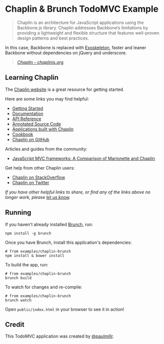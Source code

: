 # Chaplin & Brunch TodoMVC Example

> Chaplin is an architecture for JavaScript applications using the Backbone.js library. Chaplin addresses Backbone’s limitations by providing a lightweight and flexible structure that features well-proven design patterns and best practices.

In this case, Backbone is replaced with [Exoskeleton](http://exosjs.com),
faster and leaner Backbone without dependencies on jQuery and underscore.

> _[Chaplin - chaplinjs.org](http://chaplinjs.org)_


## Learning Chaplin

The [Chaplin website](http://chaplinjs.org) is a great resource for getting started.

Here are some links you may find helpful:

* [Getting Started](https://github.com/chaplinjs/chaplin/blob/master/docs/getting_started.md)
* [Documentation](https://github.com/chaplinjs/chaplin/tree/master/docs)
* [API Reference](https://github.com/chaplinjs/chaplin/tree/master/docs#api-docs)
* [Annotated Source Code](http://chaplinjs.org/annotated/chaplin.html)
* [Applications built with Chaplin](https://github.com/chaplinjs/chaplin/wiki/Projects-and-companies-using-Chaplin)
* [Cookbook](https://github.com/chaplinjs/chaplin/wiki/Cookbook)
* [Chaplin on GitHub](https://github.com/chaplinjs)

Articles and guides from the community:

* [JavaScript MVC frameworks: A Comparison of Marionette and Chaplin](http://9elements.com/io/index.php/comparison-of-marionette-and-chaplin/)

Get help from other Chaplin users:

* [Chaplin on StackOverflow](http://stackoverflow.com/questions/tagged/chaplinjs)
* [Chaplin on Twitter](http://twitter.com/chaplinjs)

_If you have other helpful links to share, or find any of the links above no longer work, please [let us know](https://github.com/tastejs/todomvc/issues)._


## Running

If you haven't already installed [Brunch](http://brunch.io), run:

	npm install -g brunch

Once you have Brunch, install this application's dependencies:

	# from examples/chaplin-brunch
	npm install & bower install

To build the app, run:

	# from examples/chaplin-brunch
	brunch build

To watch for changes and re-compile:

	# from examples/chaplin-brunch
	brunch watch

Open `public/index.html` in your browser to see it in action!


## Credit

This TodoMVC application was created by [@paulmillr](http://paulmillr.com).
